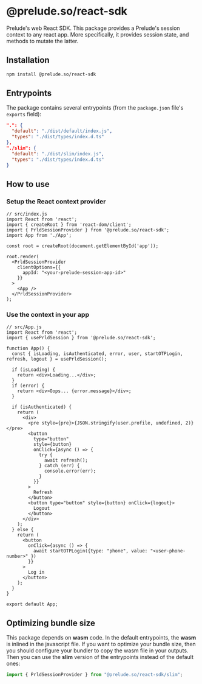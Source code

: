 # @prelude.so/react-sdk

Prelude's web React SDK.
This package provides a Prelude's session context to any react app. More specifically, it provides session state, and methods to mutate the latter.

## Installation

```bash
npm install @prelude.so/react-sdk
```

## Entrypoints

The package contains several entrypoints (from the `package.json` file's `exports` field):

```JSON
".": {
  "default": "./dist/default/index.js",
  "types": "./dist/types/index.d.ts"
},
"./slim": {
  "default": "./dist/slim/index.js",
  "types": "./dist/types/index.d.ts"
}
```

## How to use

### Setup the React context provider

```tsx
// src/index.js
import React from 'react';
import { createRoot } from 'react-dom/client';
import { PrldSessionProvider } from '@prelude.so/react-sdk';
import App from './App';

const root = createRoot(document.getElementById('app'));

root.render(
  <PrldSessionProvider
    clientOptions={{
      appId: "<your-prelude-session-app-id>"
    }}
  >
    <App />
  </PrldSessionProvider>
);
```

### Use the context in your app

```tsx
// src/App.js
import React from 'react';
import { usePrldSession } from '@prelude.so/react-sdk';

function App() {
  const { isLoading, isAuthenticated, error, user, startOTPLogin, refresh, logout } = usePrldSession();

  if (isLoading) {
    return <div>Loading...</div>;
  }
  if (error) {
    return <div>Oops... {error.message}</div>;
  }

  if (isAuthenticated) {
    return (
      <div>
        <pre style={pre}>{JSON.stringify(user.profile, undefined, 2)}</pre>
        <button
          type="button"
          style={button}
          onClick={async () => {
            try {
              await refresh();
            } catch (err) {
              console.error(err);
            }
          }}
        >
          Refresh
        </button>
        <button type="button" style={button} onClick={logout}>
          Logout
        </button>
      </div>
    );
  } else {
    return (
      <button
        onClick={async () => {
          await startOTPLogin({type: "phone", value: "<user-phone-number>" })
        }}
      >
        Log in
      </button>
    );
  }
}

export default App;
```

## Optimizing bundle size

This package depends on **wasm** code. In the default entrypoints, the **wasm** is inlined in the javascript file.
If you want to optimize your bundle size, then you should configure your bundler to copy the wasm file in your outputs.
Then you can use the **slim** version of the entrypoints instead of the default ones:

```javascript
import { PrldSessionProvider } from "@prelude.so/react-sdk/slim";
```
